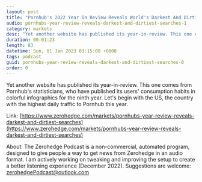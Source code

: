```yaml
---
layout: post
title: "Pornhub's 2022 Year In Review Reveals World's Darkest And Dirtiest Searches"
audio: pornhubs-year-review-reveals-darkest-and-dirtiest-searches-1
category: markets
desc: "Yet another website has published its year-in-review. This one comes from Pornhub's statisticians, who have published its users' consumption habits in colorful infographics for the ninth year. Let's begin with the US, the country with the highest daily traffic to Pornhub this year. "
duration: 00:01:23
length: 83
datetime: Sun, 01 Jan 2023 03:15:00 +0000
tags: podcast
guid: pornhubs-year-review-reveals-darkest-and-dirtiest-searches-0
order: 0
---
```

Yet another website has published its year-in-review. This one comes from Pornhub's statisticians, who have published its users' consumption habits in colorful infographics for the ninth year. Let's begin with the US, the country with the highest daily traffic to Pornhub this year. 

Link: [https://www.zerohedge.com/markets/pornhubs-year-review-reveals-darkest-and-dirtiest-searches](https://www.zerohedge.com/markets/pornhubs-year-review-reveals-darkest-and-dirtiest-searches)

About: The Zerohedge Podcast is a non-commercial, automated program, designed to give people a way to get news from Zerohedge in an audio format.  I am actively working on tweaking and improving the setup to create a better listening experience (December 2022).  Suggestions are welcome: [zerohedgePodcast@outlook.com](mailto:zerohedgePodcast@outlook.com)
